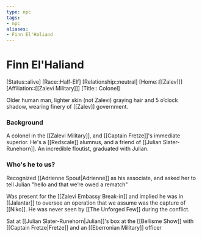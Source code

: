 ```yaml
---
type: npc
tags: 
- npc
aliases:
- Finn El'Haliand
---
```


# Finn El'Haliand
[Status::alive]
[Race::Half-Elf]
[Relationship::neutral]
[Home::[[Zalev]]]
[Affiliation::[[Zalevi Military]]]
[Title:: Colonel]

Older human man, lighter skin (not Zalevi) graying hair and 5 o’clock shadow, wearing finery of [[Zalev]] government. 

### Background
A colonel in the [[Zalevi Military]], and [[Captain Fretze]]'s immediate superior. He's a [[Redscale]] alumnus, and a friend of [[Julian Slater-Runehorn]]. An incredible floutist, graduated with Julian. 

### Who's he to us?
Recognized [[Adrienne Spout|Adrienne]] as his associate, and asked her to tell Julian "hello and that we’re owed a rematch"

Was present for the [[Zalevi Embassy Break-in]] and implied he was in [[Jalantar]] to oversee an operation that we assume was the capture of [[Niko]]. He was never seen by [[The Unforged Few]]
 during the conflict.

Sat at [[Julian Slater-Runehorn|Julian]]'s box at the [[Bellisme Show]] with [[Captain Fretze|Fretze]] and an [[Eberronian Military]] officer
